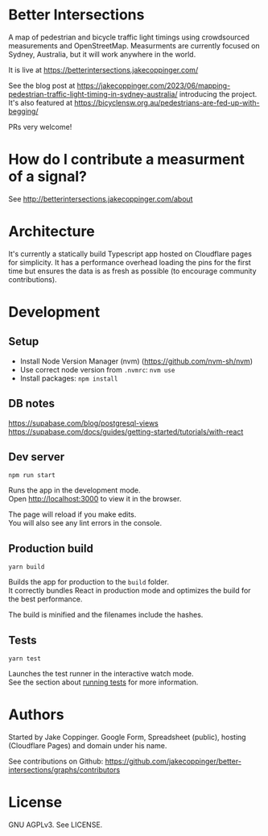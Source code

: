 Better Intersections
====================

A map of pedestrian and bicycle traffic light timings using crowdsourced measurements and OpenStreetMap. Measurments are currently focused on Sydney, Australia, but it will work anywhere in the world. 

It is live at https://betterintersections.jakecoppinger.com/

See the blog post at https://jakecoppinger.com/2023/06/mapping-pedestrian-traffic-light-timing-in-sydney-australia/
introducing the project. It's also featured at https://bicyclensw.org.au/pedestrians-are-fed-up-with-begging/

PRs very welcome!

# How do I contribute a measurment of a signal?

See http://betterintersections.jakecoppinger.com/about

# Architecture
It's currently a statically build Typescript app hosted on Cloudflare pages for simplicity. It has
a performance overhead loading the pins for the first time but ensures the data is as fresh
as possible (to encourage community contributions).

# Development
## Setup
- Install Node Version Manager (nvm) (https://github.com/nvm-sh/nvm)
- Use correct node version from `.nvmrc`: `nvm use`
- Install packages: `npm install`

## DB notes

https://supabase.com/blog/postgresql-views
https://supabase.com/docs/guides/getting-started/tutorials/with-react

## Dev server

`npm run start`

Runs the app in the development mode.<br />
Open [http://localhost:3000](http://localhost:3000) to view it in the browser.

The page will reload if you make edits.<br />
You will also see any lint errors in the console.

## Production build
`yarn build`

Builds the app for production to the `build` folder.<br />
It correctly bundles React in production mode and optimizes the build for the best performance.

The build is minified and the filenames include the hashes.<br />

## Tests

`yarn test`

Launches the test runner in the interactive watch mode.<br />
See the section about [running tests](https://facebook.github.io/create-react-app/docs/running-tests) for more information.


# Authors

Started by Jake Coppinger. Google Form, Spreadsheet (public), hosting (Cloudflare Pages) and domain under his name.

See contributions on Github: https://github.com/jakecoppinger/better-intersections/graphs/contributors

# License

GNU AGPLv3. See LICENSE.